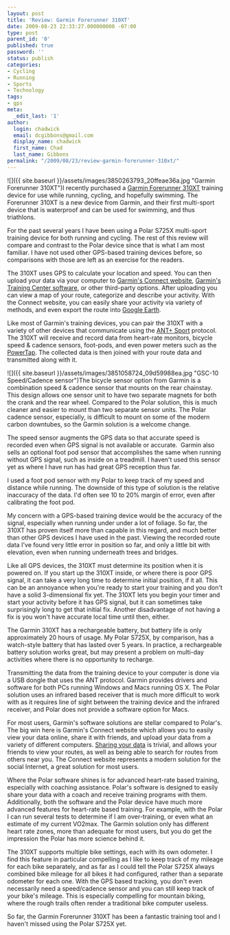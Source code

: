 ```yaml
---
layout: post
title: 'Review: Garmin Forerunner 310XT'
date: 2009-08-23 22:33:27.000000000 -07:00
type: post
parent_id: '0'
published: true
password: ''
status: publish
categories:
- Cycling
- Running
- Sports
- Technology
tags:
- gps
meta:
  _edit_last: '1'
author:
  login: chadwick
  email: dcgibbons@gmail.com
  display_name: chadwick
  first_name: Chad
  last_name: Gibbons
permalink: "/2009/08/23/review-garmin-forerunner-310xt/"
---
```

![]({{ site.baseurl }}/assets/images/3850263793_20ffeae36a.jpg "Garmin Forerunner 310XT")I recently purchased a [Garmin Forerunner 310XT](https://buy.garmin.com/shop/shop.do?pID=27335&ra=true) training device for use while running, cycling, and hopefully swimming. The Forerunner 310XT is a new device from Garmin, and their first multi-sport device that is waterproof and can be used for swimming, and thus triathlons.

For the past several years I have been using a Polar S725X multi-sport training device for both running and cycling. The rest of this review will compare and contrast to the Polar device since that is what I am most familiar. I have not used other GPS-based training devices before, so comparisons with those are left as an exercise for the readers.

The 310XT uses GPS to calculate your location and speed. You can then upload your data via your computer to [Garmin's Connect website](http://connect.garmin.com/), [Garmin's Training Center software](http://www.garmin.com/products/trainingcenter/), or other third-party options. After uploading you can view a map of your route, categorize and describe your activity. With the Connect website, you can easily share your activity via variety of methods, and even export the route into [Google Earth](http://earth.google.com/).

Like most of Garmin's training devices, you can pair the 310XT with a variety of other devices that communicate using the [ANT+ Sport](http://www.thisisant.com/ant/ant-in-sport) protocol. The 310XT will receive and record data from heart-rate monitors, bicycle speed & cadence sensors, foot-pods, and even power meters such as the [PowerTap](http://www.cycleops.com/products/power-meters.html).&nbsp;The collected data is then joined with your route data and transmitted along with it.

![]({{ site.baseurl }}/assets/images/3851058724_09d59988ea.jpg "GSC-10 Speed/Cadence sensor")The bicycle sensor option from Garmin is a combination speed & cadence sensor that mounts on the rear chainstay. This design allows one sensor unit to have two separate magnets for both the crank and the rear wheel. Compared to the Polar solution, this is much cleaner and easier to mount than two separate sensor units. The Polar cadence sensor, especially, is difficult to mount on some of the modern carbon downtubes, so the Garmin solution is a welcome change.

The speed sensor augments the GPS data so that accurate speed is recorded even when GPS signal is not available or accurate.&nbsp; Garmin also sells an optional foot pod sensor that accomplishes the same when running without GPS signal, such as inside on a treadmill. I haven't used this sensor yet as where I have run has had great GPS reception thus far.

I used a foot pod sensor with my Polar to keep track of my speed and distance while running. The downside of this type of solution is the relative inaccuracy of the data. I'd often see 10 to 20% margin of error, even after calibrating the foot pod.

My concern with a GPS-based training device would be the accuracy of the signal, especially when running under under a lot of foliage. So far, the 310XT has proven itself more than capable in this regard, and much better than other GPS devices I have used in the past. Viewing the recorded route data I've found very little error in position so far, and only a little bit with elevation, even when running underneath trees and bridges.

Like all GPS devices, the 310XT must determine its position when it is powered on. If you start up the 310XT inside, or where there is poor GPS signal, it can take a very long time to determine initial position, if it all. This can be an annoyance when you're ready to start your training and you don't have a solid 3-dimensional fix yet. The 310XT lets you begin your timer and start your activity before it has GPS signal, but it can sometimes take surprisingly long to get that initial fix. Another disadvantage of not having a fix is you won't have accurate local time until then, either.

The Garmin 310XT has a rechargeable battery, but battery life is only approximately 20 hours of usage. My Polar S725X, by comparison, has a watch-style battery that has lasted over 5 years. In practice, a rechargeable battery solution works great, but may present a problem on multi-day activities where there is no opportunity to recharge.

Transmitting the data from the training device to your computer is done via a USB dongle that uses the ANT protocol. Garmin provides drivers and software for both PCs running Windows and Macs running OS X. The Polar solution uses an infrared based receiver that is much more difficult to work with as it requires line of sight between the training device and the infrared receiver, and Polar does not provide a software option for Macs.

For most users, Garmin's software solutions are stellar compared to Polar's. The big win here is Garmin's Connect website which allows you to easily view your data online, share it with friends, and upload your data from a variety of different computers. [Sharing your data](http://connect.garmin.com/activity/11656145) is trivial, and allows your friends to view your routes, as well as being able to search for routes from others near you. The Connect website represents a modern solution for the social Internet, a great solution for most users.

Where the Polar software shines is for advanced heart-rate based training, especially with coaching assistance. Polar's software is designed to easily share your data with a coach and receive training programs with them. Additionally, both the software and the Polar device have much more advanced features for heart-rate based training. For example, with the Polar I can run several tests to determine if I am over-training, or even what an estimate of my current VO2max. The Garmin solution only has different heart rate zones, more than adequate for most users, but you do get the impression the Polar has more science behind it.

The 310XT supports multiple bike settings, each with its own odometer. I find this feature in particular compelling as I like to keep track of my mileage for each bike separately, and as far as I could tell the Polar S725X always combined bike mileage for all bikes it had configured, rather than a separate odometer for each one. With the GPS based tracking, you don't even necessarily need a speed/cadence sensor and you can still keep track of your bike's mileage. This is especially compelling for mountain biking, where the rough trails often render a traditional bike computer useless.

So far, the Garmin Forerunner 310XT has been a fantastic training tool and I haven't missed using the Polar S725X yet.

